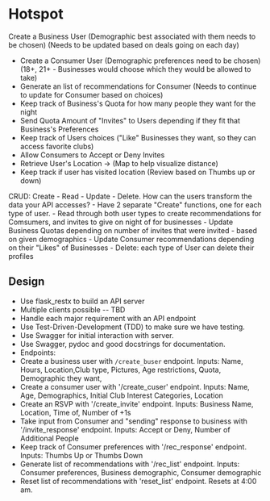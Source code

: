 # Hotspot

 Create a Business User (Demographic best associated with them needs to be chosen) (Needs to be updated based on deals going on each day)
 - Create a Consumer User (Demographic preferences need to be chosen) (18+, 21+ - Businesses would choose which they would be allowed to take)
 - Generate an list of recommendations for Consumer (Needs to continue to update for Consumer based on choices)
 - Keep track of Business's Quota for how many people they want for the night
 - Send Quota Amount of "Invites" to Users depending if they fit that Business's Preferences
 - Keep track of Users choices ("Like" Businesses they want, so they can access favorite clubs)
 - Allow Consumers to Accept or Deny Invites
 - Retrieve User's Location -> (Map to help visualize distance)
 - Keep track if user has visited location (Review based on Thumbs up or down)

 CRUD: Create - Read - Update - Delete. How can the users transform the data your API accesses?
     - Have 2 separate  "Create" functions, one for each type of user.
     - Read through both user types to create recommendations for Comsumers, and invites to give on night of for businesses
     - Update Business Quotas depending on number of invites that were invited - based on given demographics
     - Update Consumer recommendations depending on their "Likes" of Businesses
     - Delete: each type of User can delete their profiles

 ## Design

 - Use flask_restx to build an API server
 - Multiple clients possible -- TBD
 - Handle each major requirement with an API endpoint
 - Use Test-Driven-Development (TDD) to make sure we have testing.
 - Use Swagger for initial interaction with server.
 - Use Swagger, pydoc and good docstrings for documentation.
 - Endpoints:
 -   Create a business user with `/create_buser` endpoint. Inputs: Name, Hours, Location,Club type, Pictures, Age restrictions, Quota, Demographic they want, 
 -   Create a consumer user with '/create_cuser' endpoint. Inputs: Name, Age, Demographics, Initial Club Interest Categories, Location
 -   Create an RSVP with '/create_invite' endpoint. Inputs: Business Name, Location, Time of, Number of +1s
 -   Take input from Consumer and "sending" response to business with '/invite_response' endpoint. Inputs: Accept or Deny, Number of Additional People
 -   Keep track of Consumer preferences with '/rec_response' endpoint. Inputs: Thumbs Up or Thumbs Down
 -   Generate list of recommendations with '/rec_list' endpoint. Inputs: Consumer preferences, Business demographic, Consumer demographic
 -   Reset list of recommendations with 'reset_list' endpoint. Resets at 4:00 am.
